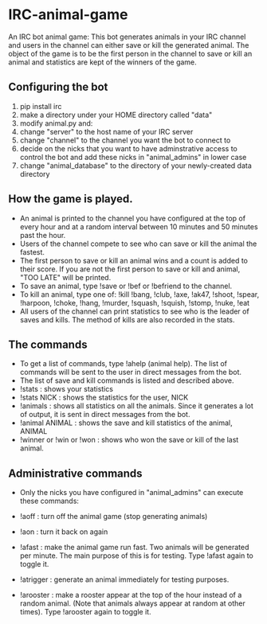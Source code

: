 # IRC-animal-game
An IRC bot animal game: This bot generates animals in your IRC channel and users in the channel can either save or kill the generated animal. The object of the game is to be the first person in the channel to save or kill an animal and statistics are kept of the winners of the game.

## Configuring the bot

1. pip install irc
1. make a directory under your HOME directory called "data"
1. modify animal.py and:
1. change "server" to the host name of your IRC server
1. change "channel" to the channel you want the bot to connect to
1. decide on the nicks that you want to have adminstrative access to control the bot and add these nicks in "animal_admins" in lower case
1. change "animal_database" to the directory of your newly-created data directory

## How the game is played.

* An animal is printed to the channel you have configured at the top of every hour and at a random interval between 10 minutes and 50 minutes past the hour.
* Users of the channel compete to see who can save or kill the animal the fastest.
* The first person to save or kill an animal wins and a count is added to their score. If you are not the first person to save or kill and animal, "TOO LATE" will be printed.
* To save an animal, type !save or !bef or !befriend to the channel.
* To kill an animal, type one of: !kill !bang, !club, !axe, !ak47, !shoot, !spear, !harpoon, !choke, !hang, !murder, !squash, !squish, !stomp, !nuke, !eat
* All users of the channel can print statistics to see who is the leader of saves and kills. The method of kills are also recorded in the stats.

## The commands

* To get a list of commands, type !ahelp (animal help). The list of commands will be sent to the user in direct messages from the bot.
* The list of save and kill commands is listed and described above.
* !stats : shows your statistics
* !stats NICK : shows the statistics for the user, NICK
* !animals : shows all statistics on all the animals. Since it generates a lot of output, it is sent in direct messages from the bot.
* !animal ANIMAL : shows the save and kill statistics of the animal, ANIMAL
* !winner or !win or !won : shows who won the save or kill of the last animal.

## Administrative commands

* Only the nicks you have configured in "animal_admins" can execute these commands:

* !aoff : turn off the animal game (stop generating animals)
* !aon : turn it back on again
* !afast : make the animal game run fast. Two animals will be generated per minute. The main purpose of this is for testing. Type !afast again to toggle it.
* !atrigger : generate an animal immediately for testing purposes.
* !arooster : make a rooster appear at the top of the hour instead of a random animal. (Note that animals always appear at random at other times). Type !arooster again to toggle it.
